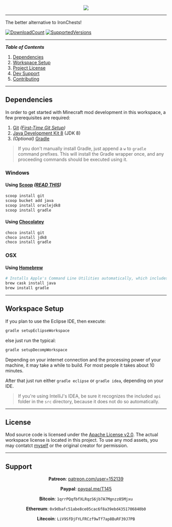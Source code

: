 <p align="center"><img src="https://i.imgur.com/Vsj2cT2.png"/></p>

***

The better alternative to IronChests!

[![DownloadCount](http://cf.way2muchnoise.eu/full_metalchests_downloads.svg)](https://minecraft.curseforge.com/projects/metalchests)
[![SupportedVersions](http://cf.way2muchnoise.eu/versions/228756_latest.svg)](https://minecraft.curseforge.com/projects/metalchests)

---
**_Table of Contents_**

1. [Dependencies](https://github.com/T145/metalchests#dependencies)
2. [Workspace Setup](https://github.com/T145/metalchests#workspace-setup)
3. [Project License](https://github.com/T145/metalchests#license)
4. [Dev Support](https://github.com/T145/metalchests#support)
5. [Contributing](https://github.com/T145/metalchests/blob/master/.github/CONTRIBUTING.md)

---

## Dependencies

In order to get started with Minecraft mod development in this workspace, a few prerequisites are required:

1. [Git](https://git-scm.com/downloads) *([First-Time Git Setup](https://git-scm.com/book/en/v2/Getting-Started-First-Time-Git-Setup))*
2. [Java Development Kit 8](http://www.oracle.com/technetwork/java/javase/downloads/jdk8-downloads-2133151.html) (JDK 8)
3. *(Optional)* [Gradle](http://gradle.org/gradle-download/)

> If you don't manually install Gradle, just append a `w` to `gradle` command prefixes.
> This will install the Gradle wrapper once, and any proceeding commands should be executed using it.

### Windows

#### Using [Scoop](https://scoop.sh/) *([READ THIS](https://github.com/lukesampson/scoop/blob/master/README.md))*
```bash
scoop install git
scoop bucket add java
scoop install oraclejdk8
scoop install gradle
```

#### Using [Chocolatey](https://chocolatey.org/install)
```bash
choco install git
choco install jdk8
choco install gradle
```

### OSX

#### Using [Homebrew](https://brew.sh/)
```bash
# Installs Apple's Command Line Utilities automatically, which includes Git
brew cask install java
brew install gradle
```

---

## Workspace Setup

If you plan to use the Eclipse IDE, then execute:
```bash
gradle setupEclipseWorkspace
```
else just run the typical:
```bash
gradle setupDecompWorkspace
```

Depending on your internet connection and the processing power of your machine, it may take a while to build.
For most people it takes about 10 minutes.

After that just run either `gradle eclipse` or `gradle idea`, depending on your IDE.

> If you're using IntelliJ's IDEA, be sure it recognizes the included `api` folder in the `src` directory,
> because it does not do so automatically.

---

## License

Mod source code is licensed under the [Apache License v2.0](http://www.apache.org/licenses/LICENSE-2.0). The actual workspace license is located in this project. To use any mod assets, you may contatct [myself](https://github.com/T145) or the original creator for permission.

---

## Support

<div align="center">

**Patreon**: [patreon.com/user=152139](https://www.patreon.com/user?u=152139)
</div>

<div align="center">

**Paypal**: [paypal.me/T145](https://www.paypal.me/T145)
</div>

<div align="center">

**Bitcoin**: `1qrrPQqfbfXLRqzS6jb7A7Mgnzz85Mjxu`
</div>

<div align="center">

**Ethereum**: `0x9dbafc51abe8ce05cac6f8a39ebd4351706840b0`
</div>

<div align="center">

**Litecoin**: `LiV9SfDjFYLFRCzf9wTf7ap8BuRF39J7PB`
</div>
